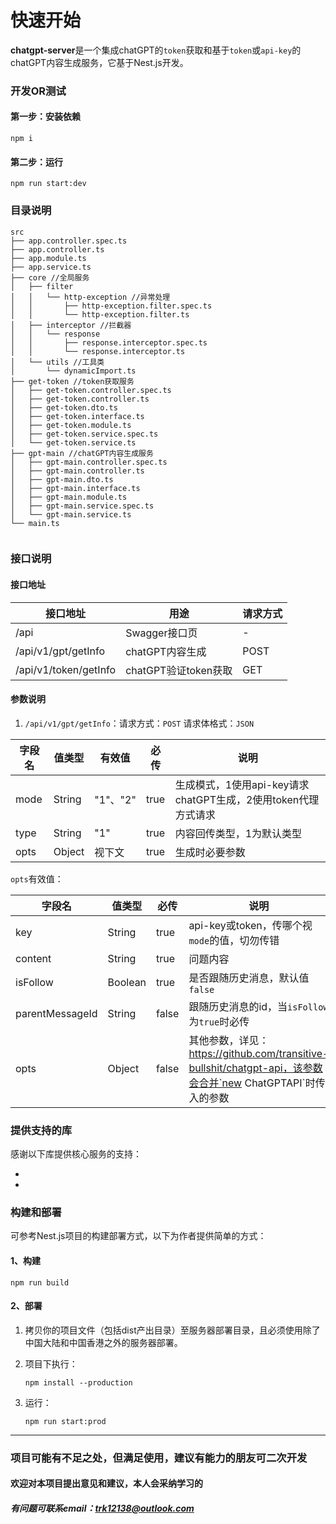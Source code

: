 # 快速开始



**chatgpt-server**是一个集成chatGPT的`token`获取和基于`token`或`api-key`的chatGPT内容生成服务，它基于Nest.js开发。



### 开发OR测试

#### 第一步：安装依赖

```shell
npm i
```



#### 第二步：运行

```shell
npm run start:dev
```



### 目录说明

```
src
├── app.controller.spec.ts
├── app.controller.ts
├── app.module.ts
├── app.service.ts
├── core //全局服务
│   ├── filter
│   │   └── http-exception //异常处理
│   │       ├── http-exception.filter.spec.ts
│   │       └── http-exception.filter.ts
│   ├── interceptor //拦截器
│   │   └── response
│   │       ├── response.interceptor.spec.ts
│   │       └── response.interceptor.ts
│   └── utils //工具类
│       └── dynamicImport.ts
├── get-token //token获取服务
│   ├── get-token.controller.spec.ts
│   ├── get-token.controller.ts
│   ├── get-token.dto.ts
│   ├── get-token.interface.ts
│   ├── get-token.module.ts
│   ├── get-token.service.spec.ts
│   └── get-token.service.ts
├── gpt-main //chatGPT内容生成服务
│   ├── gpt-main.controller.spec.ts
│   ├── gpt-main.controller.ts
│   ├── gpt-main.dto.ts
│   ├── gpt-main.interface.ts
│   ├── gpt-main.module.ts
│   ├── gpt-main.service.spec.ts
│   └── gpt-main.service.ts
└── main.ts


```



### 接口说明



#### 接口地址

| 接口地址              | 用途                 | 请求方式 |
| --------------------- | -------------------- | -------- |
| /api                  | Swagger接口页        | -        |
| /api/v1/gpt/getInfo   | chatGPT内容生成      | POST     |
| /api/v1/token/getInfo | chatGPT验证token获取 | GET      |



#### 参数说明

1. `/api/v1/gpt/getInfo`：请求方式：`POST` 请求体格式：`JSON`

| 字段名 | 值类型 | 有效值   | 必传 | 说明                                                         |
| ------ | ------ | -------- | ---- | ------------------------------------------------------------ |
| mode   | String | "1"、"2" | true | 生成模式，1使用api-key请求chatGPT生成，2使用token代理方式请求 |
| type   | String | "1"      | true | 内容回传类型，1为默认类型                                    |
| opts   | Object | 视下文   | true | 生成时必要参数                                               |

`opts`有效值：

| 字段名          | 值类型  | 必传  | 说明                                                         |
| --------------- | ------- | ----- | ------------------------------------------------------------ |
| key             | String  | true  | api-key或token，传哪个视`mode`的值，切勿传错                 |
| content         | String  | true  | 问题内容                                                     |
| isFollow        | Boolean | true  | 是否跟随历史消息，默认值`false`                              |
| parentMessageId | String  | false | 跟随历史消息的id，当`isFollow`为`true`时必传                 |
| opts            | Object  | false | 其他参数，详见：https://github.com/transitive-bullshit/chatgpt-api，该参数会合并`new ChatGPTAPI`时传入的参数 |



### 提供支持的库

感谢以下库提供核心服务的支持：

- [transitive-bullshit/chatgpt-api]: https://github.com/transitive-bullshit/chatgpt-api

- [allanoricil/chat-gpt-authenticator]: https://github.com/AllanOricil/chat-gpt-authenticator



### 构建和部署

可参考Nest.js项目的构建部署方式，以下为作者提供简单的方式：

#### 1、构建

```shell
npm run build
```



#### 2、部署

1. 拷贝你的项目文件（包括dist产出目录）至服务器部署目录，且必须使用除了中国大陆和中国香港之外的服务器部署。

2. 项目下执行：

   ```shell
   npm install --production
   ```

3. 运行：

   ```shell
   npm run start:prod
   ```



------



### 项目可能有不足之处，但满足使用，建议有能力的朋友可二次开发

#### 欢迎对本项目提出意见和建议，本人会采纳学习的

##### 有问题可联系email：trk12138@outlook.com